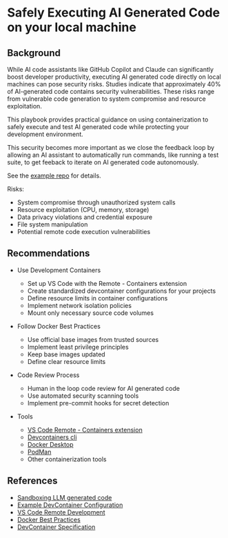 # Safely Executing AI Generated Code on your local machine

## Background

While AI code assistants like GitHub Copilot and Claude can significantly boost developer
productivity, executing AI generated code directly on local machines can pose security
risks. Studies indicate that approximately 40% of AI-generated code contains security
vulnerabilities. These risks range from vulnerable code generation to system compromise and
resource exploitation.

This playbook provides practical guidance on using containerization to safely execute and test AI generated code while protecting your development environment.

This security becomes more important as we close the feedback loop by allowing an AI assistant to automatically run commands, like running a test suite, to get feeback
to iterate on AI generated code autonomously.

See the [example repo](https://github.com/mikegehard/devcontainers-for-isolation) for details.

Risks:
- System compromise through unauthorized system calls
- Resource exploitation (CPU, memory, storage)
- Data privacy violations and credential exposure
- File system manipulation
- Potential remote code execution vulnerabilities

## Recommendations
- Use Development Containers
    - Set up VS Code with the Remote - Containers extension
    - Create standardized devcontainer configurations for your projects
    - Define resource limits in container configurations
    - Implement network isolation policies
    - Mount only necessary source code volumes

- Follow Docker Best Practices
    - Use official base images from trusted sources
    - Implement least privilege principles
    - Keep base images updated
    - Define clear resource limits

- Code Review Process
    - Human in the loop code review for AI generated code
    - Use automated security scanning tools
    - Implement pre-commit hooks for secret detection

- Tools
    - [VS Code Remote - Containers extension](https://code.visualstudio.com/docs/remote/containers)
    - [Devcontainers cli](https://github.com/devcontainers/cli)
    - [Docker Desktop](https://www.docker.com/products/docker-desktop)
    - [PodMan](https://podman.io/)
    - Other containerization tools

## References
- [Sandboxing LLM generated code](https://hackernoon.com/introducing-llm-sandbox-securely-execute-llm-generated-code-with-ease)
- [Example DevContainer Configuration](https://github.com/Aider-AI/aider/pull/2905)
- [VS Code Remote Development](https://code.visualstudio.com/docs/remote/containers)
- [Docker Best Practices](https://docs.docker.com/build/building/best-practices/)
- [DevContainer Specification](https://containers.dev/)
